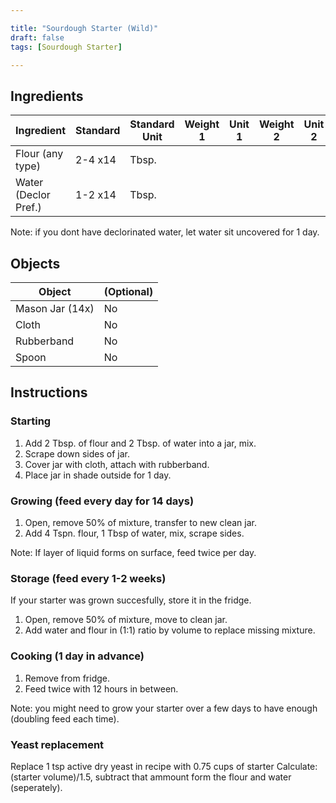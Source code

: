 ```yaml
---

title: "Sourdough Starter (Wild)"
draft: false
tags: [Sourdough Starter]

---
```


## Ingredients

|      Ingredient       | Standard | Standard Unit | Weight 1 | Unit 1 | Weight 2 | Unit 2 |
|      ----------       | -------- | ------------- | -------- | ------ | -------- | ------ |
| Flour (any type)      | 2-4 x14  | Tbsp.         |          |        |          |        |
| Water (Declor Pref.)  | 1-2 x14  | Tbsp.         |          |        |          |        |

Note: if you dont have declorinated water, let water sit uncovered for 1 day.

## Objects

|      Object      | (Optional) |
|      ------      | ---------- |
| Mason Jar (14x)  | No         |
| Cloth            | No         |
| Rubberband       | No         |
| Spoon            | No         |

## Instructions

### Starting
1. Add 2 Tbsp. of flour and 2 Tbsp. of water into a jar, mix.
2. Scrape down sides of jar.
3. Cover jar with cloth, attach with rubberband.
4. Place jar in shade outside for 1 day.

### Growing (feed every day for 14 days)
1. Open, remove 50% of mixture, transfer to new clean jar.
2. Add 4 Tspn. flour, 1 Tbsp of water, mix, scrape sides.

Note: If layer of liquid forms on surface, feed twice per day.

### Storage (feed every 1-2 weeks)
If your starter was grown succesfully, store it in the fridge.
1. Open, remove 50% of mixture, move to clean jar.
2. Add water and flour in (1:1)  ratio by volume to replace missing mixture.

### Cooking (1 day in advance)
1. Remove from fridge.
2. Feed twice with 12 hours in between.

Note: you might need to grow your starter over a few days to have enough (doubling feed each time).

### Yeast replacement
Replace 1 tsp active dry yeast in recipe with 0.75 cups of starter
Calculate: (starter volume)/1.5, subtract that ammount form the flour and water (seperately).
